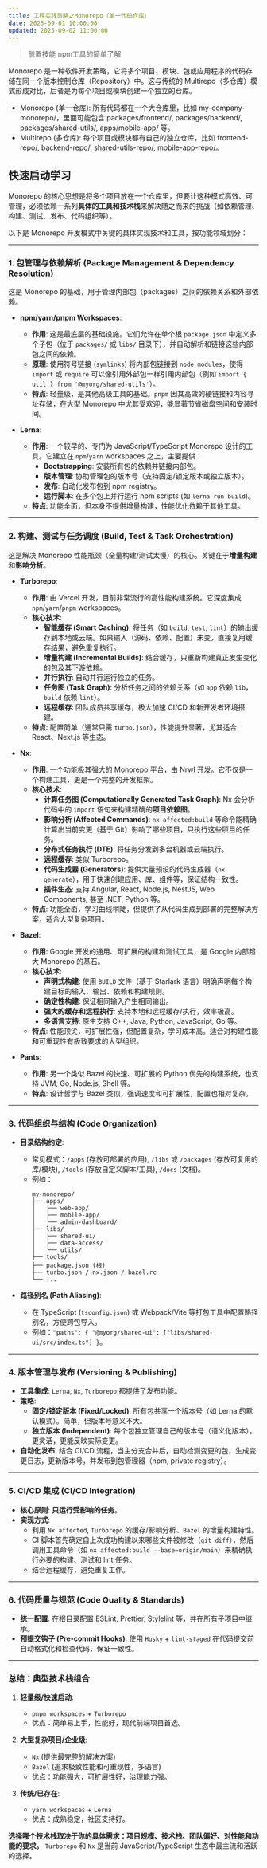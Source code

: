```yaml
---
title: 工程实践策略之Monorepo（单一代码仓库）
date: 2025-09-01 10:00:00
updated: 2025-09-02 11:00:00
---
```


> 前置技能 npm工具的简单了解


Monorepo 是一种软件开发策略，它将多个项目、模块、包或应用程序的代码存储在同一个版本控制仓库（Repository）中。这与传统的 Multirepo（多仓库）模式形成对比，后者是为每个项目或模块创建一个独立的仓库。

- Monorepo (单一仓库): 所有代码都在一个大仓库里，比如 my-company-monorepo/，里面可能包含 packages/frontend/, packages/backend/, packages/shared-utils/, apps/mobile-app/ 等。
- Multirepo (多仓库): 每个项目或模块都有自己的独立仓库，比如 frontend-repo/, backend-repo/, shared-utils-repo/, mobile-app-repo/。
## 快速启动学习

Monorepo 的核心思想是将多个项目放在一个仓库里，但要让这种模式高效、可管理，必须依赖一系列**具体的工具和技术栈**来解决随之而来的挑战（如依赖管理、构建、测试、发布、代码组织等）。

以下是 Monorepo 开发模式中关键的具体实现技术和工具，按功能领域划分：

---

### 1. 包管理与依赖解析 (Package Management & Dependency Resolution)

这是 Monorepo 的基础，用于管理内部包（packages）之间的依赖关系和外部依赖。

*   **npm/yarn/pnpm Workspaces**:
    *   **作用**: 这是最底层的基础设施。它们允许在单个根 `package.json` 中定义多个子包（位于 `packages/` 或 `libs/` 目录下），并自动解析和链接这些内部包之间的依赖。
    *   **原理**: 使用符号链接 (`symlinks`) 将内部包链接到 `node_modules`，使得 `import` 或 `require` 可以像引用外部包一样引用内部包（例如 `import { util } from '@myorg/shared-utils'`）。
    *   **特点**: 轻量级，是其他高级工具的基础。`pnpm` 因其高效的硬链接和内容寻址存储，在大型 Monorepo 中尤其受欢迎，能显著节省磁盘空间和安装时间。

*   **Lerna**:
    *   **作用**: 一个较早的、专门为 JavaScript/TypeScript Monorepo 设计的工具。它建立在 `npm`/`yarn` workspaces 之上，主要提供：
        *   **Bootstrapping**: 安装所有包的依赖并链接内部包。
        *   **版本管理**: 协助管理包的版本号（支持固定/锁定版本或独立版本）。
        *   **发布**: 自动化发布包到 npm registry。
        *   **运行脚本**: 在多个包上并行运行 npm scripts (如 `lerna run build`)。
    *   **特点**: 功能全面，但本身不提供增量构建，性能优化依赖于其他工具。

---

### 2. 构建、测试与任务调度 (Build, Test & Task Orchestration)

这是解决 Monorepo 性能瓶颈（全量构建/测试太慢）的核心。关键在于**增量构建**和**影响分析**。

*   **Turborepo**:
    *   **作用**: 由 Vercel 开发，目前非常流行的高性能构建系统。它深度集成 `npm`/`yarn`/`pnpm` workspaces。
    *   **核心技术**:
        *   **智能缓存 (Smart Caching)**: 将任务（如 `build`, `test`, `lint`）的输出缓存到本地或云端。如果输入（源码、依赖、配置）未变，直接复用缓存结果，避免重复执行。
        *   **增量构建 (Incremental Builds)**: 结合缓存，只重新构建真正发生变化的包及其下游依赖。
        *   **并行执行**: 自动并行运行独立的任务。
        *   **任务图 (Task Graph)**: 分析任务之间的依赖关系（如 `app` 依赖 `lib`，`build` 依赖 `lint`）。
        *   **远程缓存**: 团队成员共享缓存，极大加速 CI/CD 和新开发者环境搭建。
    *   **特点**: 配置简单（通常只需 `turbo.json`），性能提升显著，尤其适合 React、Next.js 等生态。

*   **Nx**:
    *   **作用**: 一个功能极其强大的 Monorepo 平台，由 Nrwl 开发。它不仅是一个构建工具，更是一个完整的开发框架。
    *   **核心技术**:
        *   **计算任务图 (Computationally Generated Task Graph)**: Nx 会分析代码中的 `import` 语句来构建精确的**项目依赖图**。
        *   **影响分析 (Affected Commands)**: `nx affected:build` 等命令能精确计算出当前变更（基于 Git）影响了哪些项目，只执行这些项目的任务。
        *   **分布式任务执行 (DTE)**: 将任务分发到多台机器或云端执行。
        *   **远程缓存**: 类似 Turborepo。
        *   **代码生成器 (Generators)**: 提供大量预设的代码生成器（`nx generate`），用于快速创建应用、库、组件等，保证结构一致性。
        *   **插件生态**: 支持 Angular, React, Node.js, NestJS, Web Components, 甚至 .NET, Python 等。
    *   **特点**: 功能全面，学习曲线稍陡，但提供了从代码生成到部署的完整解决方案，适合大型复杂项目。

*   **Bazel**:
    *   **作用**: Google 开发的通用、可扩展的构建和测试工具，是 Google 内部超大 Monorepo 的基石。
    *   **核心技术**:
        *   **声明式构建**: 使用 `BUILD` 文件（基于 Starlark 语言）明确声明每个构建目标的输入、输出、依赖和构建规则。
        *   **确定性构建**: 保证相同输入产生相同输出。
        *   **强大的缓存和远程执行**: 支持本地和远程缓存/执行，效率极高。
        *   **多语言支持**: 原生支持 C++, Java, Python, JavaScript, Go 等。
    *   **特点**: 性能顶尖，可扩展性强，但配置复杂，学习成本高。适合对构建性能和可重现性有极致要求的大型组织。

*   **Pants**:
    *   **作用**: 另一个类似 Bazel 的快速、可扩展的 Python 优先的构建系统，也支持 JVM, Go, Node.js, Shell 等。
    *   **特点**: 设计哲学与 Bazel 类似，强调速度和可扩展性，配置也相对复杂。

---

### 3. 代码组织与结构 (Code Organization)

*   **目录结构约定**:
    *   常见模式：`/apps` (存放可部署的应用), `/libs` 或 `/packages` (存放可复用的库/模块), `/tools` (存放自定义脚本/工具), `/docs` (文档)。
    *   例如：
        ```
        my-monorepo/
        ├── apps/
        │   ├── web-app/
        │   ├── mobile-app/
        │   └── admin-dashboard/
        ├── libs/
        │   ├── shared-ui/
        │   ├── data-access/
        │   └── utils/
        ├── tools/
        ├── package.json (根)
        ├── turbo.json / nx.json / bazel.rc
        └── ...
        ```

*   **路径别名 (Path Aliasing)**:
    *   在 TypeScript (`tsconfig.json`) 或 Webpack/Vite 等打包工具中配置路径别名，方便跨包导入。
    *   例如：`"paths": { "@myorg/shared-ui": ["libs/shared-ui/src/index.ts"] }`。

---

### 4. 版本管理与发布 (Versioning & Publishing)

*   **工具集成**: `Lerna`, `Nx`, `Turborepo` 都提供了发布功能。
*   **策略**:
    *   **固定/锁定版本 (Fixed/Locked)**: 所有包共享一个版本号（如 Lerna 的默认模式）。简单，但版本号意义不大。
    *   **独立版本 (Independent)**: 每个包独立管理自己的版本号（语义化版本）。更灵活，更能反映实际变更。
*   **自动化发布**: 结合 CI/CD 流程，当主分支合并后，自动检测变更的包，生成变更日志，更新版本号，并发布到包管理器（npm, private registry）。

---

### 5. CI/CD 集成 (CI/CD Integration)

*   **核心原则**: **只运行受影响的任务**。
*   **实现方式**:
    *   利用 `Nx affected`, `Turborepo` 的缓存/影响分析、`Bazel` 的增量构建特性。
    *   CI 脚本首先确定自上次成功构建以来哪些文件被修改（`git diff`），然后调用工具命令（如 `nx affected:build --base=origin/main`）来精确执行必要的构建、测试和 lint 任务。
    *   结合远程缓存，避免重复工作。

---

### 6. 代码质量与规范 (Code Quality & Standards)

*   **统一配置**: 在根目录配置 ESLint, Prettier, Stylelint 等，并在所有子项目中继承。
*   **预提交钩子 (Pre-commit Hooks)**: 使用 `Husky` + `lint-staged` 在代码提交前自动格式化和检查代码，保证一致性。

---

### 总结：典型技术栈组合

1.  **轻量级/快速启动**:
    *   `pnpm workspaces` + `Turborepo`
    *   优点：简单易上手，性能好，现代前端项目首选。

2.  **大型复杂项目/企业级**:
    *   `Nx` (提供最完整的解决方案)
    *   `Bazel` (追求极致性能和可重现性，多语言)
    *   优点：功能强大，可扩展性好，治理能力强。

3.  **传统/已存在**:
    *   `yarn workspaces` + `Lerna`
    *   优点：成熟稳定，社区支持好。

**选择哪个技术栈取决于你的具体需求：项目规模、技术栈、团队偏好、对性能和功能的要求。** `Turborepo` 和 `Nx` 是当前 JavaScript/TypeScript 生态中最主流和活跃的选择。